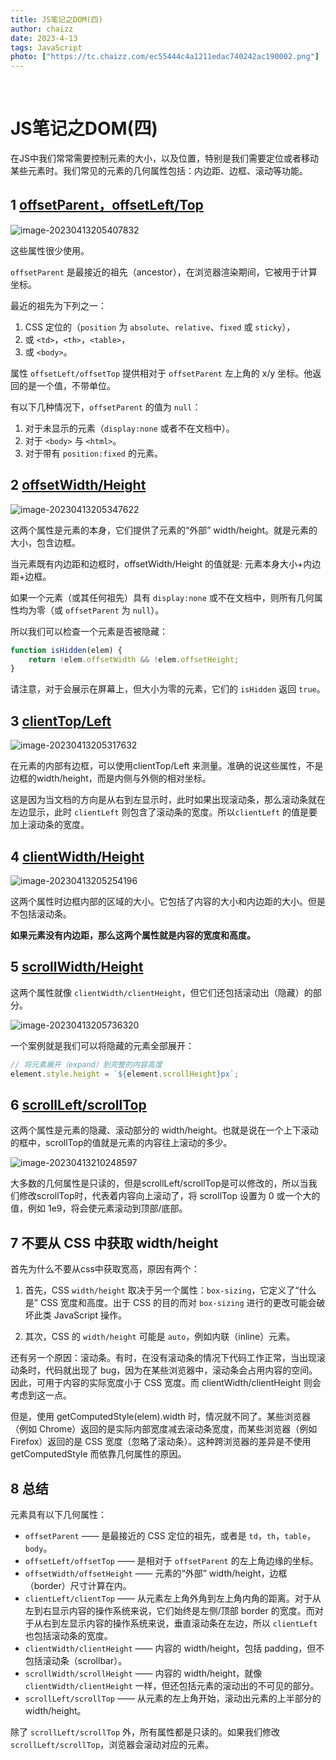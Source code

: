 ```yaml
---
title: JS笔记之DOM(四)
author: chaizz
date: 2023-4-13
tags: JavaScript
photo: ["https://tc.chaizz.com/ec55444c4a1211edac740242ac190002.png"]
---
```


​         

<!--more-->

# JS笔记之DOM(四)

在JS中我们常常需要控制元素的大小，以及位置，特别是我们需要定位或者移动某些元素时。我们常见的元素的几何属性包括：内边距、边框、滚动等功能。



## 1 [offsetParent，offsetLeft/Top](https://zh.javascript.info/size-and-scroll#offsetparentoffsetlefttop)

![image-20230413205407832](https://tc.chaizz.com/tc/image-20230413205407832.png)

这些属性很少使用。

`offsetParent` 是最接近的祖先（ancestor），在浏览器渲染期间，它被用于计算坐标。

最近的祖先为下列之一：

1. CSS 定位的（`position` 为 `absolute`、`relative`、`fixed` 或 `sticky`），
2. 或 `<td>`，`<th>`，`<table>`，
3. 或 `<body>`。

属性 `offsetLeft/offsetTop` 提供相对于 `offsetParent` 左上角的 x/y 坐标。他返回的是一个值，不带单位。

有以下几种情况下，`offsetParent` 的值为 `null`：

1. 对于未显示的元素（`display:none` 或者不在文档中）。
2. 对于 `<body>` 与 `<html>`。
3. 对于带有 `position:fixed` 的元素。



## 2 [offsetWidth/Height](https://zh.javascript.info/size-and-scroll#offsetwidthheight)

![image-20230413205347622](https://tc.chaizz.com/tc/image-20230413205347622.png)

这两个属性是元素的本身，它们提供了元素的“外部” width/height。就是元素的大小，包含边框。

当元素既有内边距和边框时，offsetWidth/Height 的值就是: 元素本身大小+内边距+边框。

如果一个元素（或其任何祖先）具有 `display:none` 或不在文档中，则所有几何属性均为零（或 `offsetParent` 为 `null`）。

所以我们可以检查一个元素是否被隐藏：

```js
function isHidden(elem) {
    return !elem.offsetWidth && !elem.offsetHeight;
}
```

请注意，对于会展示在屏幕上，但大小为零的元素，它们的 `isHidden` 返回 `true`。



## 3 [clientTop/Left](https://zh.javascript.info/size-and-scroll#clienttopleft)

![image-20230413205317632](https://tc.chaizz.com/tc/image-20230413205317632.png)

在元素的内部有边框，可以使用clientTop/Left 来测量。准确的说这些属性，不是边框的width/height，而是内侧与外侧的相对坐标。

这是因为当文档的方向是从右到左显示时，此时如果出现滚动条，那么滚动条就在左边显示，此时 `clientLeft` 则包含了滚动条的宽度。所以`clientLeft` 的值是要加上滚动条的宽度。



## 4 [clientWidth/Height](https://zh.javascript.info/size-and-scroll#clientwidthheight)

![image-20230413205254196](https://tc.chaizz.com/tc/image-20230413205254196.png)



这两个属性时边框内部的区域的大小。它包括了内容的大小和内边距的大小。但是不包括滚动条。

**如果元素没有内边距，那么这两个属性就是内容的宽度和高度。**



## 5 [scrollWidth/Height](https://zh.javascript.info/size-and-scroll#scrollwidthheight)

这两个属性就像 `clientWidth/clientHeight`，但它们还包括滚动出（隐藏）的部分。

![image-20230413205736320](https://tc.chaizz.com/tc/image-20230413205736320.png)

一个案例就是我们可以将隐藏的元素全部展开：

```js
// 将元素展开（expand）到完整的内容高度
element.style.height = `${element.scrollHeight}px`;
```





## 6 [scrollLeft/scrollTop](https://zh.javascript.info/size-and-scroll#scrollleftscrolltop)

这两个属性是元素的隐藏、滚动部分的 width/height。也就是说在一个上下滚动的框中，scrollTop的值就是元素的内容往上滚动的多少。

![image-20230413210248597](https://tc.chaizz.com/tc/image-20230413210248597.png)

大多数的几何属性是只读的，但是scrollLeft/scrollTop是可以修改的，所以当我们修改scrollTop时，代表着内容向上滚动了，将 scrollTop 设置为 0 或一个大的值，例如 1e9，将会使元素滚动到顶部/底部。



## 7 不要从 CSS 中获取 width/height

首先为什么不要从css中获取宽高，原因有两个：

1. 首先，CSS `width/height` 取决于另一个属性：`box-sizing`，它定义了“什么是” CSS 宽度和高度。出于 CSS 的目的而对 `box-sizing` 进行的更改可能会破坏此类 JavaScript 操作。

2. 其次，CSS 的 `width/height` 可能是 `auto`，例如内联（inline）元素。



还有另一个原因：滚动条。有时，在没有滚动条的情况下代码工作正常，当出现滚动条时，代码就出现了 bug，因为在某些浏览器中，滚动条会占用内容的空间。因此，可用于内容的实际宽度小于 CSS 宽度。而 clientWidth/clientHeight 则会考虑到这一点。

但是，使用 getComputedStyle(elem).width 时，情况就不同了。某些浏览器（例如 Chrome）返回的是实际内部宽度减去滚动条宽度，而某些浏览器（例如 Firefox）返回的是 CSS 宽度（忽略了滚动条）。这种跨浏览器的差异是不使用 getComputedStyle 而依靠几何属性的原因。





## 8 总结

元素具有以下几何属性：

- `offsetParent` —— 是最接近的 CSS 定位的祖先，或者是 `td`，`th`，`table`，`body`。
- `offsetLeft/offsetTop` —— 是相对于 `offsetParent` 的左上角边缘的坐标。
- `offsetWidth/offsetHeight` —— 元素的“外部” width/height，边框（border）尺寸计算在内。
- `clientLeft/clientTop` —— 从元素左上角外角到左上角内角的距离。对于从左到右显示内容的操作系统来说，它们始终是左侧/顶部 border 的宽度。而对于从右到左显示内容的操作系统来说，垂直滚动条在左边，所以 `clientLeft` 也包括滚动条的宽度。
- `clientWidth/clientHeight` —— 内容的 width/height，包括 padding，但不包括滚动条（scrollbar）。
- `scrollWidth/scrollHeight` —— 内容的 width/height，就像 `clientWidth/clientHeight` 一样，但还包括元素的滚动出的不可见的部分。
- `scrollLeft/scrollTop` —— 从元素的左上角开始，滚动出元素的上半部分的 width/height。

除了 `scrollLeft/scrollTop` 外，所有属性都是只读的。如果我们修改 `scrollLeft/scrollTop`，浏览器会滚动对应的元素。
